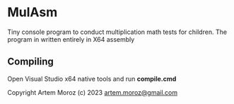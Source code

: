 # MulAsm

Tiny console program to conduct multiplication math tests for children. The program in written entirely in X64 assembly

## Compiling

Open Visual Studio x64 native tools and run **compile.cmd**

Copyright Artem Moroz (c) 2023
artem.moroz@gmail.com
